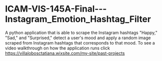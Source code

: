 # ICAM-VIS-145A-Final---Instagram_Emotion_Hashtag_Filter

A python application that is able to scrape the Instagram hashtags "Happy," "Sad," and "Surprised," detect a user's mood and apply a random image scraped from Instagram hashtags that corresponds to that mood.
To see a video walkthrough on how the application runs click https://villalobosctatiana.wixsite.com/my-site/past-projects
